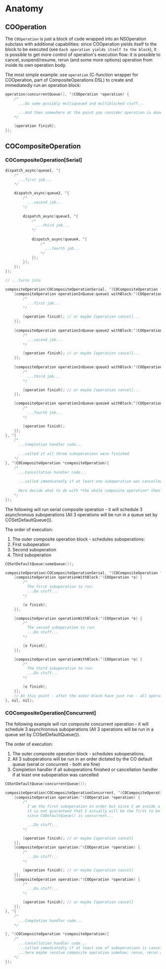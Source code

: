 # Anatomy

## COOperation

The `COOperation` is just a block of code wrapped into an NSOperation subclass with additional capabilities: since COOperation yields itself to the block to be executed (see `Each operation yields itself to the block`), it is possible to get more control of operation's execution flow: it is possible to cancel, suspend/resume, rerun (and some more options) operation from inside its own operation body.

The most simple example: use `operation` (C-function wrapper for COOperation, part of CompositeOperations DSL) to create and immediatedly run an operation block:

```objective-c
operation(concurrentQueue(), ^(COOperation *operation) {
    /*
      ...Do some possibly multiqueued and multiblocked stuff...

      ...And then somewhere at the point you consider operation is done, finish it with the -finish:
    */

    [operation finish];
});
```

## COCompositeOperation

### COCompositeOperation[Serial]

```objective-c
dispatch_async(queue1, ^{
    /* 
      ...first job... 
    */

    dispatch_async(queue2, ^{
        /* 
          ...second job... 
        */
        
        dispatch_async(queue3, ^{
            /* 
              ...third job... 
            */
            
            dispatch_async(queue4, ^{ 
                /*
                  ...fourth job... 
                */ 
            });
        });
    });    
});

// ...turns into 

compositeOperation(COCompositeOperationSerial, ^(COCompositeOperation *compositeOperation){
    [compositeOperation operationInQueue:queue1 withBlock:^(COOperation *operation){
        /* 
          ...first job... 
        */

        [operation finish]; // or maybe [operation cancel]...
    }];
    
    [compositeOperation operationInQueue:queue2 withBlock:^(COOperation *operation){
        /* 
          ...second job... 
        */

        [operation finish]; // or maybe [operation cancel]...
    }];
   
    [compositeOperation operationInQueue:queue3 withBlock:^(COOperation *operation){
        /* 
          ...third job... 
        */

        [operation finish]; // or maybe [operation cancel]...
    }]; 

    [compositeOperation operationInQueue:queue4 withBlock:^(COOperation *operation){
        /* 
          ...fourth job... 
        */

        [operation finish];
    }]; 
}, ^{
    /*
      ...Completion handler code... 
      
      ...called if all three suboperations were finished
    */
}, ^(COCompositeOperation *compositeOperation){
    /*
      ...Cancellation handler code... 
      
      ...called immediatedly if at least one suboperation was cancelled
     
      Here decide what to do with *the whole composite operation* then
    */
});
```

The following will run serial composite operation - it will schedule 3 asynchronous suboperations (All 3 operations will be run in a queue set by COSetDefaultQueue()).

The order of execution:

1. The outer composite operation block - schedules suboperations:
2. First suboperation
3. Second suboperation
4. Third suboperation
 
```objective-c
COSetDefaultQueue(someQueue());

compositeOperation(COCompositeOperationSerial, ^(COCompositeOperation *compositeOperation) {
    [compositeOperation operationWithBlock:^(COOperation *o) {
        /*
          The first suboperation to run:
          ...Do stuff...
        */

        [o finish];
    }];

    [compositeOperation operationWithBlock:^(COOperation *o) {
        /*
          The second suboperation to run:
          ...Do stuff...
        */

        [o finish];
    }];

    [compositeOperation operationWithBlock:^(COOperation *o) {
        /* 
          The third suboperation to run:
          ...Do stuff...
        */

        [o finish];
    }];
    // At this point - after the outer block have just run - all operations are scheduled to be run in CODefaultQueue()
}, nil, nil);
```
### COCompositeOperation[Concurrent]

The following example will run composite concurrent operation - it will schedule 3 asynchronous suboperations (All 3 operations will be run in a queue set by COSetDefaultQueue()).

The order of execution:

1. The outer composite operation block - schedules suboperations.
2. All 3 suboperations will be run in an order dictated by the CO default queue (serial or concurrent - both are fine)
3. Completion handler if all suboperations finished or cancellation handler if at least one suboperation was cancelled

```objective-c
COSetDefaultQueue(concurrentQueue());

compositeOperation(COCompositeOperationConcurrent, ^(COCompositeOperation *compositeOperation) {
    [compositeOperation operation:^(COOperation *operation) {
        /* 
          I'am the first suboperation in order but since I am inside a concurrent operation (not serial!) 
          it is not guaranteed that I actually will be the first to be run 
          since CODefaultQueue() is concurrent...

          ...Do stuff...
        */

        [operation finish]; // or maybe [operation cancel]
    }];
    [compositeOperation operation:^(COOperation *operation) {
        /*
          ...Do stuff...
        */

        [operation finish]; // or maybe [operation cancel]
    }];
    [compositeOperation operation:^(COOperation *operation) {
        /*
          ...Do stuff...
        */

        [operation finish]; // or maybe [operation cancel]
    }];
}, ^{
    /*
      ...Completion handler code...
    */

}, ^(COCompositeOperation *compositeOperation){
    /*
      ...Cancellation handler code...
      ...called immediatedly if at least one of suboperations is cancelled.
      ...here maybe resolve composite operation somehow: rerun, rerun after, or cancel... see <COOperationResolver>
    */
});

```



